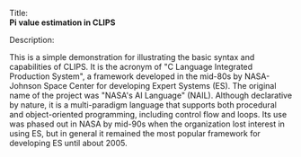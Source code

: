 Title:<br/>
<b>Pi value estimation in CLIPS</b>

Description:<br/>
<p>This is a simple demonstration for illustrating the basic syntax and capabilities of CLIPS. It is the acronym of "C Language Integrated Production System", a framework developed in the mid-80s by NASA-Johnson Space Center for developing Expert Systems (ES). The original name of the project was "NASA's AI Language" (NAIL). Although declarative by nature, it is a multi-paradigm language that supports both procedural and object-oriented programming, including control flow and loops. Its use was phased out in NASA by mid-90s when the organization lost interest in using ES, but in general it remained the most popular framework for developing ES until about 2005.</p>

